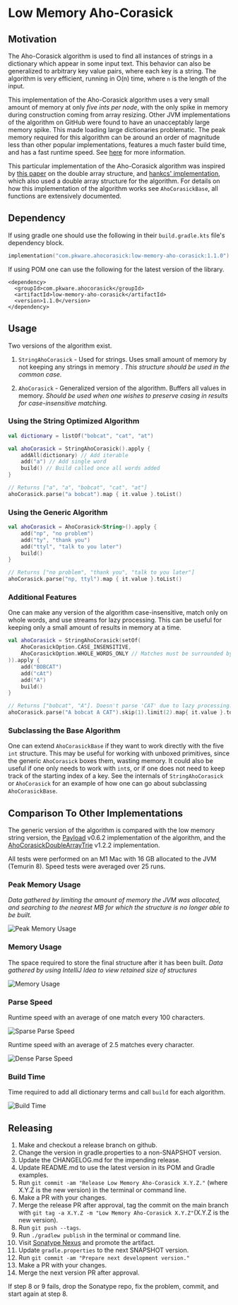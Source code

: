 # Low Memory Aho-Corasick

## Motivation

The Aho-Corasick algorithm is used to find all instances of strings in a dictionary which appear in some input text. 
This behavior can also be generalized to arbitrary key value pairs, where each key is a string. The algorithm is very 
efficient, running in O(n) time, where `n` is the length of the input.

This implementation of the Aho-Corasick algorithm uses a very small amount of memory at only _five ints per node_, with 
the only spike in memory during construction coming from array resizing. Other JVM implementations of the algorithm on 
GitHub were found to have an unacceptably large memory spike. This made loading large dictionaries problematic. The peak
memory required for this algorithm can be around an order of magnitude less than other popular implementations, features a 
much faster build time, and has a fast runtime speed. See [here](#comparison-to-other-implementations) for more 
information.

This particular implementation of the Aho-Corasick algorithm was inspired by 
[this paper](https://www.co-ding.com/assets/pdf/dat.pdf) on the double array structure, and 
[hankcs' implementation](https://github.com/hankcs/AhoCorasickDoubleArrayTrie), which also used a double array structure 
for the algorithm. For details on how this implementation of the algorithm works see `AhoCorasickBase`, all functions
are extensively documented.

## Dependency

If using gradle one should use the following in their `build.gradle.kts` file's dependency block.

```Kotlin
implementation("com.pkware.ahocorasick:low-memory-aho-corasick:1.1.0")
```

If using POM one can use the following for the latest version of the library.

```
<dependency>
  <groupId>com.pkware.ahocorasick</groupId>
  <artifactId>low-memory-aho-corasick</artifactId>
  <version>1.1.0</version>
</dependency>
```

## Usage

Two versions of the algorithm exist.

1. `StringAhoCorasick` - Used for strings. Uses small amount of memory by not keeping any strings in memory . _This structure should be used in the common case._

2. `AhoCorasick` - Generalized version of the algorithm. Buffers all values in memory. _Should be used when one wishes to preserve casing in results for case-insensitive matching._

### Using the String Optimized Algorithm

```Kotlin
val dictionary = listOf("bobcat", "cat", "at")

val ahoCorasick = StringAhoCorasick().apply {
    addAll(dictionary) // Add iterable
    add("a") // Add single word
    build() // Build called once all words added
}

// Returns ["a", "a", "bobcat", "cat", "at"]
ahoCorasick.parse("a bobcat").map { it.value }.toList()
```

### Using the Generic Algorithm

```Kotlin
val ahoCorasick = AhoCorasick<String>().apply {
    add("np", "no problem")
    add("ty", "thank you")
    add("ttyl", "talk to you later")
    build()
}

// Returns ["no problem", "thank you", "talk to you later"]
ahoCorasick.parse("np, ttyl").map { it.value }.toList()
```

### Additional Features

One can make any version of the algorithm case-insensitive, match only on whole words, and use streams for lazy processing.
This can be useful for keeping only a small amount of results in memory at a time.

```Kotlin
val ahoCorasick = StringAhoCorasick(setOf(
    AhoCorasickOption.CASE_INSENSITIVE,
    AhoCorasickOption.WHOLE_WORDS_ONLY // Matches must be surrounded by whitespace
)).apply {
    add("BOBCAT")
    add("cAt")
    add("A")
    build()
}

// Returns ["bobcat", "A"]. Doesn't parse 'CAT' due to lazy processing.
ahoCorasick.parse("A bobcat A CAT").skip(1).limit(2).map{ it.value }.toList()
```

### Subclassing the Base Algorithm

One can extend `AhoCorasickBase` if they want to work directly with the five `int` structure. This may be useful for
working with unboxed primitives, since the generic `AhoCorasick` boxes them, wasting memory. It could also be useful 
if one only needs to work with `int`s, or if one does not need to keep track of the starting index of a key. See the 
internals of `StringAhoCorasick` or `AhoCorasick` for an example of how one can go about subclassing `AhoCorasickBase`.

## Comparison To Other Implementations

The generic version of the algorithm is compared with the low memory string version, the [Payload](https://github.com/robert-bor/aho-corasick) v0.6.2 implementation of the algorithm, and the [AhoCorasickDoubleArrayTrie](https://github.com/hankcs/AhoCorasickDoubleArrayTrie) v1.2.2 implementation.

All tests were performed on an M1 Mac with 16 GB allocated to the JVM (Temurin 8). Speed tests were averaged over 25 runs. 

### Peak Memory Usage

_Data gathered by limiting the amount of memory the JVM was allocated, and searching to the nearest MB for which the structure is no longer able to be built._

![Peak Memory Usage](readme/peakMemoryPlots.png)

### Memory Usage

The space required to store the final structure after it has been built. _Data gathered by using IntelliJ Idea to view retained size of structures_

![Memory Usage](readme/finalMemoryPlots.png)

### Parse Speed

Runtime speed with an average of one match every 100 characters.

![Sparse Parse Speed](readme/sparseParseTimes.png)

Runtime speed with an average of 2.5 matches every character.

![Dense Parse Speed](readme/denseParseTimes.png)

### Build Time

Time required to add all dictionary terms and call `build` for each algorithm.

![Build Time](readme/buildTimePlots.png)

## Releasing

1. Make and checkout a release branch on github.
2. Change the version in gradle.properties to a non-SNAPSHOT version.
3. Update the CHANGELOG.md for the impending release.
4. Update README.md to use the latest version in its POM and Gradle examples.
5. Run `git commit -am "Release Low Memory Aho-Corasick X.Y.Z."` (where X.Y.Z is the new version) in the terminal or command
   line.
6. Make a PR with your changes.
7. Merge the release PR after approval, tag the commit on the main branch with
   `git tag -a X.Y.Z -m "Low Memory Aho-Corasick X.Y.Z"`(X.Y.Z is the new version).
8. Run `git push --tags`.
9. Run `./gradlew publish` in the terminal or command line.
10. Visit [Sonatype Nexus](https://oss.sonatype.org/) and promote the artifact.
11. Update `gradle.properties` to the next SNAPSHOT version.
12. Run `git commit -am "Prepare next development version."`
13. Make a PR with your changes.
14. Merge the next version PR after approval.

If step 8 or 9 fails, drop the Sonatype repo, fix the problem, commit, and start again at step 8.